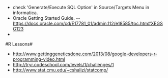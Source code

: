 * check 'Generate/Execute SQL Option' in Source/Targets Menu in informatica.
* Oracle Getting Started Guide. --https://docs.oracle.com/cd/E17781_01/admin.112/e18585/toc.htm#XEGSG123
*  

#R Lessons#
* http://www.gettinggeneticsdone.com/2013/08/google-developers-r-programming-video.html
* http://tryr.codeschool.com/levels/1/challenges/1
* http://www.stat.cmu.edu/~cshalizi/statcomp/
